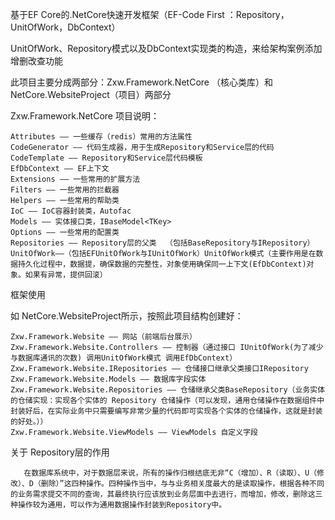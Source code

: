 基于EF Core的.NetCore快速开发框架（EF-Code First ：Repository，UnitOfWork，DbContext）

UnitOfWork、Repository模式以及DbContext实现类的构造，来给架构案例添加增删改查功能

此项目主要分成两部分：Zxw.Framework.NetCore （核心类库）和 NetCore.WebsiteProject（项目）两部分


Zxw.Framework.NetCore 项目说明：

    Attributes —— 一些缓存（redis）常用的方法属性
    CodeGenerator —— 代码生成器，用于生成Repository和Service层的代码
    CodeTemplate —— Repository和Service层代码模板
    EfDbContext —— EF上下文
    Extensions —— 一些常用的扩展方法
    Filters —— 一些常用的拦截器
    Helpers —— 一些常用的帮助类
    IoC —— IoC容器封装类，Autofac
    Models —— 实体接口类，IBaseModel<TKey>
    Options —— 一些常用的配置类
    Repositories —— Repository层的父类  （包括BaseRepository与IRepository）
	UnitOfWork——（包括EFUnitOfWork与IUnitOfWork）UnitOfWork模式（主要作用是在数据持久化过程中，数据提，确保数据的完整性，对象使用确保同一上下文(EfDbContext)对象。如果有异常，提供回滚）

框架使用

如 NetCore.WebsiteProject所示，按照此项目结构创建好：

    Zxw.Framework.Website —— 网站（前端后台展示）
    Zxw.Framework.Website.Controllers —— 控制器（通过接口 IUnitOfWork(为了减少与数据库通讯的次数) 调用UnitOfWork模式 调用EfDbContext）
    Zxw.Framework.Website.IRepositories —— 仓储接口继承父类接口IRepository
    Zxw.Framework.Website.Models —— 数据库字段实体
    Zxw.Framework.Website.Repositories —— 仓储继承父类BaseRepository（业务实体的仓储实现：实现各个实体的 Repository 仓储操作（可以发现，通用仓储操作在数据组件中封装好后，在实际业务中只需要编写非常少量的代码即可实现各个实体的仓储操作，这就是封装的好处。））
    Zxw.Framework.Website.ViewModels —— ViewModels 自定义字段

关于 Repository层的作用 
 
       在数据库系统中，对于数据层来说，所有的操作归根结底无非“C（增加）、R（读取）、U（修改）、D（删除）”这四种操作。四种操作当中，与与业务相关度最大的是读取操作，根据各种不同的业务需求提交不同的查询，其最终执行应该放到业务层面中去进行，而增加，修改，删除这三种操作较为通用，可以作为通用数据操作封装到Repository中。


